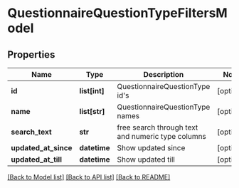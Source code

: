 # QuestionnaireQuestionTypeFiltersModel

## Properties
Name | Type | Description | Notes
------------ | ------------- | ------------- | -------------
**id** | **list[int]** | QuestionnaireQuestionType id&#39;s | [optional] 
**name** | **list[str]** | QuestionnaireQuestionType names | [optional] 
**search_text** | **str** | free search through text and numeric type columns | [optional] 
**updated_at_since** | **datetime** | Show updated since | [optional] 
**updated_at_till** | **datetime** | Show updated till | [optional] 

[[Back to Model list]](../README.md#documentation-for-models) [[Back to API list]](../README.md#documentation-for-api-endpoints) [[Back to README]](../README.md)



